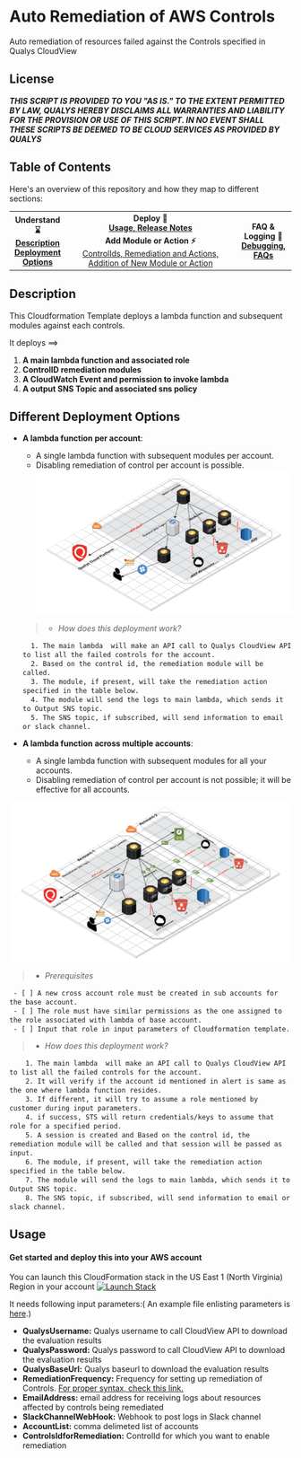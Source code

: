 # Auto Remediation of AWS Controls
Auto remediation of resources failed against the Controls specified in Qualys CloudView

## License
_**THIS SCRIPT IS PROVIDED TO YOU "AS IS."  TO THE EXTENT PERMITTED BY LAW, QUALYS HEREBY DISCLAIMS ALL WARRANTIES AND LIABILITY FOR THE PROVISION OR USE OF THIS SCRIPT.  IN NO EVENT SHALL THESE SCRIPTS BE DEEMED TO BE CLOUD SERVICES AS PROVIDED BY QUALYS**_

## Table of Contents
Here's an overview of this repository and how they map to different sections:

<table style="text-align:center width:100%" align="center" >
  <tr>
    <th rowspan="3" width="20%"> 
    	Understand ⌛️  <br> 
    	<a href="#Description">Description  </a>
	<a href="#Different-Deployment-Options">Deployment Options </a>
	 </th>
    <th width="60%">
    	<span style="font-weight:bold">Deploy 🐣 </span> <br> 
    	<a href="#Usage">Usage, </a>
	<a href="/Release_notes">Release Notes</a>
    </th>
    <th width="20%" colspan="3" rowspan="3">FAQ & Logging 🔎
    	<a href="/Debug/Readme.md">Debugging, </a>
	<a href="/Debug/FAQ.md">FAQs</a>
</th>
  </tr>
    <td align="center" width="60%">
    	<span style="font-weight:bold">Add Module or Action ⚡️</span><br> 	    
    	<a href="/Remediation/Readme.md">ControlIds, Remediation and Actions,</a>
	<a href="/Advanced/Readme.md">Addition of New Module or Action</a>
    </td>
  </tr>
</table>


## Description
This Cloudformation Template deploys a lambda function and subsequent modules against each controls.

It deploys ==>

  1. **A main lambda function and associated role** 
  2. **ControlID remediation modules**
  3. **A CloudWatch Event and permission to invoke lambda**
  4. **A output SNS Topic and associated sns policy**

## Different Deployment Options

* **A lambda function per account**: 
   * A single lambda function with subsequent modules per account. 
   * Disabling remediation of control per account is possible.
![](/Images/RemediationSingleAccountModeV2.png?raw=true)

   > * _How does this deployment work?_
   
        1. The main lambda  will make an API call to Qualys CloudView API to list all the failed controls for the account.
        2. Based on the control id, the remediation module will be called.
        3. The module, if present, will take the remediation action specified in the table below.
        4. The module will send the logs to main lambda, which sends it to Output SNS topic.
        5. The SNS topic, if subscribed, will send information to email or slack channel.

* **A lambda function across multiple accounts**: 
  * A single lambda function with subsequent modules for all your accounts. 
  * Disabling remediation of control per account is not possible; it will be effective for all accounts.
 
![Images](/Images/RemediationMultiAccountModeV2.png?raw=true)

   > * _Prerequisites_
   
     - [ ] A new cross account role must be created in sub accounts for the base account.
     - [ ] The role must have similar permissions as the one assigned to the role associated with lambda of base account.
     - [ ] Input that role in input parameters of Cloudformation template.
  
   > * _How does this deployment work?_
   
        1. The main lambda  will make an API call to Qualys CloudView API to list all the failed controls for the account.
        2. It will verify if the account id mentioned in alert is same as the one where lambda function resides.
        3. If different, it will try to assume a role mentioned by customer during input parameters.
        4. if success, STS will return credentials/keys to assume that role for a specified period.
        5. A session is created and Based on the control id, the remediation module will be called and that session will be passed as input.
        6. The module, if present, will take the remediation action specified in the table below.
        7. The module will send the logs to main lambda, which sends it to Output SNS topic.
        8. The SNS topic, if subscribed, will send information to email or slack channel.



## Usage

#### Get started and deploy this into your AWS account
You can launch this CloudFormation stack in the US East 1 (North Virginia) Region in your account 
[![Launch Stack](https://cdn.rawgit.com/buildkite/cloudformation-launch-stack-button-svg/master/launch-stack.svg)](https://console.aws.amazon.com/cloudformation/home#/stacks/new?stackName=QualysRemediation&templateURL=https://s3.amazonaws.com/my-great-stack.json)

It needs following input parameters:( An example file enlisting parameters is [here](/Config/parameters.yml).)

  * **QualysUsername:** Qualys username to call CloudView API to download the evaluation results
  * **QualysPassword:** Qualys password to call CloudView API to download the evaluation results
  * **QualysBaseUrl:** Qualys baseurl to download the evaluation results
  * **RemediationFrequency:** Frequency for setting up remediation of Controls. [For proper syntax, check this link.](https://docs.aws.amazon.com/lambda/latest/dg/tutorial-scheduled-events-schedule-expressions.html)
  * **EmailAddress:** email address for receiving logs about resources affected by controls being remediated
  * **SlackChannelWebHook:** Webhook to post logs in Slack channel
  * **AccountList:** comma delimeted list of accounts
  * **ControlsIdforRemediation:** ControlId for which you want to enable remediation
